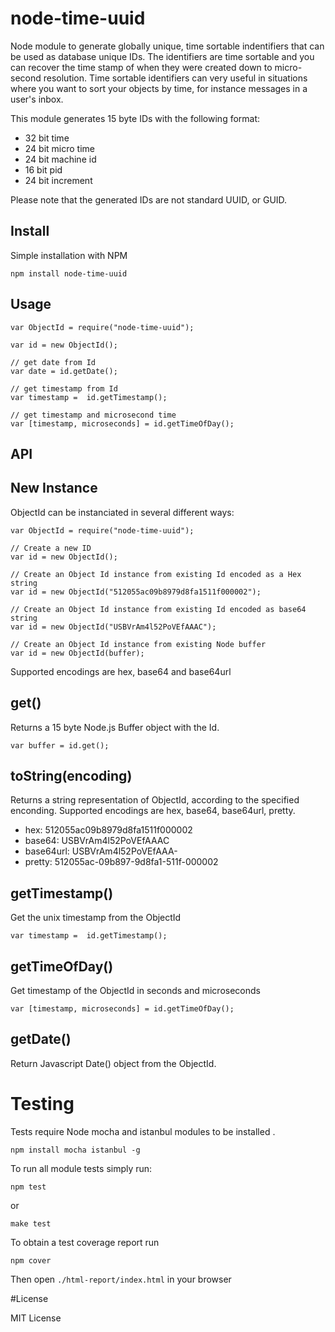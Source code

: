 # node-time-uuid

Node module to generate globally unique, time sortable indentifiers that can be used
as database unique IDs.
The identifiers are time sortable and you can recover the time stamp of when they
were created down to micro-second resolution.
Time sortable identifiers can very useful in situations where you want to sort
your objects by time, for instance messages in a user's inbox.

This module generates 15 byte IDs with the following format:

  * 32 bit time
  * 24 bit micro time
  * 24 bit machine id
  * 16 bit pid
  * 24 bit increment

Please note that the generated IDs are not standard UUID, or GUID.

## Install

Simple installation with NPM

    npm install node-time-uuid


## Usage

    var ObjectId = require("node-time-uuid");

    var id = new ObjectId();

    // get date from Id
    var date = id.getDate();

    // get timestamp from Id
    var timestamp =  id.getTimestamp();

    // get timestamp and microsecond time
    var [timestamp, microseconds] = id.getTimeOfDay();

## API

## New Instance
ObjectId can be instanciated in several different ways:

    var ObjectId = require("node-time-uuid");

    // Create a new ID
    var id = new ObjectId();

    // Create an Object Id instance from existing Id encoded as a Hex string
    var id = new ObjectId("512055ac09b8979d8fa1511f000002");

    // Create an Object Id instance from existing Id encoded as base64 string
    var id = new ObjectId("USBVrAm4l52PoVEfAAAC");

    // Create an Object Id instance from existing Node buffer
    var id = new ObjectId(buffer);

Supported encodings are hex, base64 and base64url

## get()

Returns a 15 byte Node.js Buffer object with the Id.

    var buffer = id.get();

## toString(encoding)

Returns a string representation of ObjectId, according to the specified enconding.
Supported encodings are hex, base64, base64url, pretty.

  * hex: 512055ac09b8979d8fa1511f000002
  * base64: USBVrAm4l52PoVEfAAAC
  * base64url: USBVrAm4l52PoVEfAAA-
  * pretty: 512055ac-09b897-9d8fa1-511f-000002

## getTimestamp()

Get the unix timestamp from the ObjectId

    var timestamp =  id.getTimestamp();

## getTimeOfDay()

Get timestamp of the ObjectId in seconds and microseconds

    var [timestamp, microseconds] = id.getTimeOfDay();

## getDate()

Return Javascript Date() object from the ObjectId.

# Testing
Tests require Node mocha and istanbul modules to be installed .

    npm install mocha istanbul -g

To run all module tests simply run:

    npm test

or

    make test

To obtain a test coverage report run

    npm cover

Then open `./html-report/index.html` in your browser

#License

MIT License
